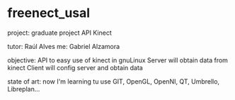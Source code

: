 # freenect_usal

project:     graduate project API Kinect

tutor:       Raúl Alves
me:          Gabriel Alzamora

objective:
            API to easy use of kinect in gnuLinux
            Server will obtain data from kinect
            Client will config server and obtain data

state of art:
            now I'm learning tu use GIT, OpenGL, OpenNI, QT, Umbrello, Libreplan...

